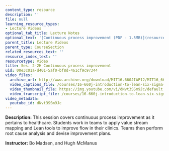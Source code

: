 ```yaml
---
content_type: resource
description: ''
file: null
learning_resource_types:
- Lecture Videos
optional_tab_title: Lecture Notes
optional_text: '[Continuous process improvement (PDF - 1.5MB)](resources/mit16_660jiap12_2-2h)'
parent_title: Lecture Videos
parent_type: CourseSection
related_resources_text: ''
resource_index_text: ''
resourcetype: Video
title: Ses. 2-2H Continuous process improvement
uid: 00e3c01a-d401-5af0-bf8d-461cf9c97344
video_files:
  archive_url: http://www.archive.org/download/MIT16.660JIAP12/MIT16_660JIAP12_ses2-2_300k.mp4
  video_captions_file: /courses/16-660j-introduction-to-lean-six-sigma-methods-january-iap-2012/b733061807295c1d8263db14d72ec481_dNvt3SSm9Jc.vtt
  video_thumbnail_file: https://img.youtube.com/vi/dNvt3SSm9Jc/default.jpg
  video_transcript_file: /courses/16-660j-introduction-to-lean-six-sigma-methods-january-iap-2012/688561f9724581ba0d383acbb67d66ea_dNvt3SSm9Jc.pdf
video_metadata:
  youtube_id: dNvt3SSm9Jc
---
```


**Description:** This session covers continuous process improvement as it pertains to healthcare. Students work in teams to apply value stream mapping and Lean tools to improve flow in their clinics. Teams then perform root cause analysis and devise improvement plans.

**Instructor:** Bo Madsen, and Hugh McManus